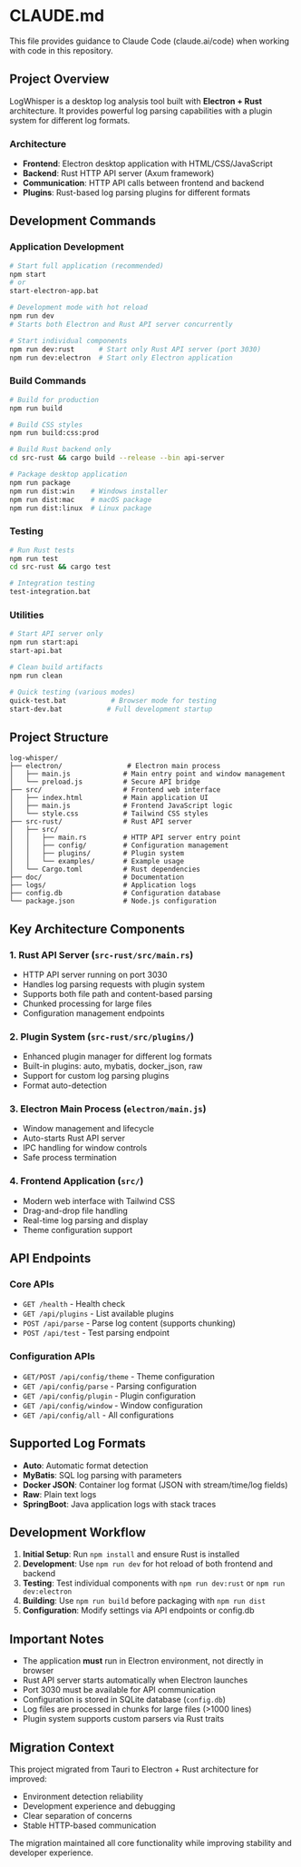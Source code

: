 # CLAUDE.md

This file provides guidance to Claude Code (claude.ai/code) when working with code in this repository.

## Project Overview

LogWhisper is a desktop log analysis tool built with **Electron + Rust** architecture. It provides powerful log parsing capabilities with a plugin system for different log formats.

### Architecture
- **Frontend**: Electron desktop application with HTML/CSS/JavaScript
- **Backend**: Rust HTTP API server (Axum framework)
- **Communication**: HTTP API calls between frontend and backend
- **Plugins**: Rust-based log parsing plugins for different formats

## Development Commands

### Application Development
```bash
# Start full application (recommended)
npm start
# or
start-electron-app.bat

# Development mode with hot reload
npm run dev
# Starts both Electron and Rust API server concurrently

# Start individual components
npm run dev:rust      # Start only Rust API server (port 3030)
npm run dev:electron  # Start only Electron application
```

### Build Commands
```bash
# Build for production
npm run build

# Build CSS styles
npm run build:css:prod

# Build Rust backend only
cd src-rust && cargo build --release --bin api-server

# Package desktop application
npm run package
npm run dist:win    # Windows installer
npm run dist:mac    # macOS package
npm run dist:linux  # Linux package
```

### Testing
```bash
# Run Rust tests
npm run test
cd src-rust && cargo test

# Integration testing
test-integration.bat
```

### Utilities
```bash
# Start API server only
npm run start:api
start-api.bat

# Clean build artifacts
npm run clean

# Quick testing (various modes)
quick-test.bat           # Browser mode for testing
start-dev.bat           # Full development startup
```

## Project Structure

```
log-whisper/
├── electron/                # Electron main process
│   ├── main.js             # Main entry point and window management
│   └── preload.js          # Secure API bridge
├── src/                    # Frontend web interface
│   ├── index.html          # Main application UI
│   ├── main.js             # Frontend JavaScript logic
│   └── style.css           # Tailwind CSS styles
├── src-rust/               # Rust API server
│   ├── src/
│   │   ├── main.rs         # HTTP API server entry point
│   │   ├── config/         # Configuration management
│   │   ├── plugins/        # Plugin system
│   │   └── examples/       # Example usage
│   └── Cargo.toml          # Rust dependencies
├── doc/                    # Documentation
├── logs/                   # Application logs
├── config.db               # Configuration database
└── package.json            # Node.js configuration
```

## Key Architecture Components

### 1. Rust API Server (`src-rust/src/main.rs`)
- HTTP API server running on port 3030
- Handles log parsing requests with plugin system
- Supports both file path and content-based parsing
- Chunked processing for large files
- Configuration management endpoints

### 2. Plugin System (`src-rust/src/plugins/`)
- Enhanced plugin manager for different log formats
- Built-in plugins: auto, mybatis, docker_json, raw
- Support for custom log parsing plugins
- Format auto-detection

### 3. Electron Main Process (`electron/main.js`)
- Window management and lifecycle
- Auto-starts Rust API server
- IPC handling for window controls
- Safe process termination

### 4. Frontend Application (`src/`)
- Modern web interface with Tailwind CSS
- Drag-and-drop file handling
- Real-time log parsing and display
- Theme configuration support

## API Endpoints

### Core APIs
- `GET /health` - Health check
- `GET /api/plugins` - List available plugins
- `POST /api/parse` - Parse log content (supports chunking)
- `POST /api/test` - Test parsing endpoint

### Configuration APIs
- `GET/POST /api/config/theme` - Theme configuration
- `GET /api/config/parse` - Parsing configuration
- `GET /api/config/plugin` - Plugin configuration
- `GET /api/config/window` - Window configuration
- `GET /api/config/all` - All configurations

## Supported Log Formats

- **Auto**: Automatic format detection
- **MyBatis**: SQL log parsing with parameters
- **Docker JSON**: Container log format (JSON with stream/time/log fields)
- **Raw**: Plain text logs
- **SpringBoot**: Java application logs with stack traces

## Development Workflow

1. **Initial Setup**: Run `npm install` and ensure Rust is installed
2. **Development**: Use `npm run dev` for hot reload of both frontend and backend
3. **Testing**: Test individual components with `npm run dev:rust` or `npm run dev:electron`
4. **Building**: Use `npm run build` before packaging with `npm run dist`
5. **Configuration**: Modify settings via API endpoints or config.db

## Important Notes

- The application **must** run in Electron environment, not directly in browser
- Rust API server starts automatically when Electron launches
- Port 3030 must be available for API communication
- Configuration is stored in SQLite database (`config.db`)
- Log files are processed in chunks for large files (>1000 lines)
- Plugin system supports custom parsers via Rust traits

## Migration Context

This project migrated from Tauri to Electron + Rust architecture for improved:
- Environment detection reliability
- Development experience and debugging
- Clear separation of concerns
- Stable HTTP-based communication

The migration maintained all core functionality while improving stability and developer experience.